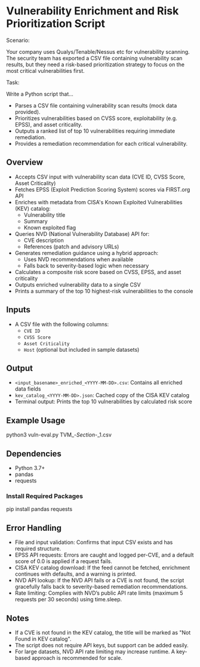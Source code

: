 # Vulnerability Enrichment and Risk Prioritization Script

Scenario:

Your company uses Qualys/Tenable/Nessus etc for vulnerability scanning. The security team
has exported a CSV file containing vulnerability scan results, but they need a risk-based
prioritization strategy to focus on the most critical vulnerabilities first.

Task:

Write a Python script that...
* Parses a CSV file containing vulnerability scan results (mock data provided).
* Prioritizes vulnerabilities based on CVSS score, exploitability (e.g. EPSS), and
asset criticality.
* Outputs a ranked list of top 10 vulnerabilities requiring immediate remediation.
* Provides a remediation recommendation for each critical vulnerability.

## Overview

- Accepts CSV input with vulnerability scan data (CVE ID, CVSS Score, Asset Criticality)
- Fetches EPSS (Exploit Prediction Scoring System) scores via FIRST.org API
- Enriches with metadata from CISA's Known Exploited Vulnerabilities (KEV) catalog:
  - Vulnerability title
  - Summary
  - Known exploited flag
- Queries NVD (National Vulnerability Database) API for:
  - CVE description
  - References (patch and advisory URLs)
- Generates remediation guidance using a hybrid approach:
  - Uses NVD recommendations when available
  - Falls back to severity-based logic when necessary
- Calculates a composite risk score based on CVSS, EPSS, and asset criticality
- Outputs enriched vulnerability data to a single CSV
- Prints a summary of the top 10 highest-risk vulnerabilities to the console

## Inputs

- A CSV file with the following columns:
  - `CVE ID`
  - `CVSS Score`
  - `Asset Criticality`
  - `Host` (optional but included in sample datasets)

## Output

- `<input_basename>_enriched_<YYYY-MM-DD>.csv`: Contains all enriched data fields
- `kev_catalog_<YYYY-MM-DD>.json`: Cached copy of the CISA KEV catalog
- Terminal output: Prints the top 10 vulnerabilities by calculated risk score

## Example Usage

python3 vuln-eval.py TVM_-_Section_-_1.csv

## Dependencies

* Python 3.7+
* pandas
* requests

### Install Required Packages

pip install pandas requests

## Error Handling

* File and input validation: Confirms that input CSV exists and has required structure.
* EPSS API requests: Errors are caught and logged per-CVE, and a default score of 0.0 is applied if a request fails.
* CISA KEV catalog download: If the feed cannot be fetched, enrichment continues with defaults, and a warning is printed.
* NVD API lookup: If the NVD API fails or a CVE is not found, the script gracefully falls back to severity-based remediation recommendations.
* Rate limiting: Complies with NVD’s public API rate limits (maximum 5 requests per 30 seconds) using time.sleep.

## Notes
* If a CVE is not found in the KEV catalog, the title will be marked as "Not Found in KEV catalog".
* The script does not require API keys, but support can be added easily.
* For large datasets, NVD API rate limiting may increase runtime. A key-based approach is recommended for scale.
